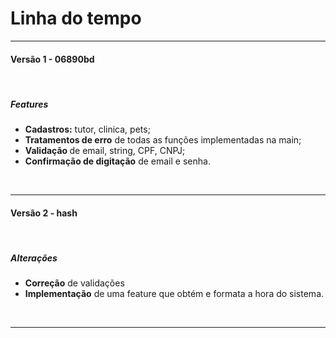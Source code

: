 <h1>Linha do tempo</h1>
<hr>

<h4>Versão 1 - 06890bd</h4>

<br>

<h5>Features</h5>

<ul>
<li><strong>Cadastros:</strong> tutor, clinica, pets;</li>
<li><strong>Tratamentos de erro</strong> de todas as funções implementadas na main;</li>
<li><strong>Validação </strong> de email, string, CPF, CNPJ;</li>
<li><strong>Confirmação de digitação</strong> de email e senha.</li>
</ul>

<br>

<hr>

<h4>Versão 2 - hash</h4>

<br>

<h5>Alterações</h5>

<ul>
<li><strong>Correção</strong> de validações</li>
<li><strong>Implementação</strong> de uma feature que obtém e formata a hora do sistema.</li>
</ul>

<br>

<hr>








